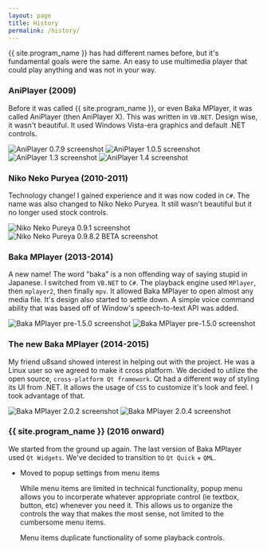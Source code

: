 ```yaml
---
layout: page
title: History
permalink: /history/
---
```


{{ site.program_name }} has had different names before, but it's fundamental goals were the same. An easy to use multimedia player that could play anything and was not in your way.

### AniPlayer (2009)

Before it was called {{ site.program_name }}, or even Baka MPlayer, it was called AniPlayer (then AniPlayer X). This was written in `VB.NET`. Design wise, it wasn't beautiful. It used Windows Vista-era graphics and default .NET controls.

<img src="/images/screenshots/AniPlayer/AniPlayer 0.7.9.png" class="img-fluid" alt="AniPlayer 0.7.9 screenshot">

<img src="/images/screenshots/AniPlayer/AniPlayer X 1.0.5.png" class="img-fluid" alt="AniPlayer 1.0.5 screenshot">

<img src="/images/screenshots/AniPlayer/AniPlayer X 1.3.png" class="img-fluid" alt="AniPlayer 1.3 screenshot">

<img src="/images/screenshots/AniPlayer/AniPlayer X 1.4.png" class="img-fluid" alt="AniPlayer 1.4 screenshot">

### Niko Neko Puryea (2010-2011)

Technology change! I gained experience and it was now coded in `C#`. The name was also changed to Niko Neko Puryea. It still wasn't beautiful but it no longer used stock controls.

<img src="/images/screenshots/Niko Neko Pureya/Niko Neko Pureya 0.9.1.png" class="img-fluid" alt="Niko Neko Pureya 0.9.1 screenshot">

<img src="/images/screenshots/Niko Neko Pureya/Niko Neko Pureya 0.9.8.2 BETA.png" class="img-fluid" alt="Niko Neko Pureya 0.9.8.2 BETA screenshot">

### Baka MPlayer (2013-2014)

A new name! The word "baka" is a non offending way of saying stupid in Japanese. I switched from `VB.NET` to `C#`. The playback engine used `MPlayer`, then `mplayer2`, then finally `mpv`. It allowed Baka MPlayer to open almost any media file. It's design also started to settle down. A simple voice command ability that was based off of Window's speech-to-text API was added.

<img src="/images/screenshots/Baka MPlayer/pre-1.5.0 (mpv based).png" class="img-fluid" alt="Baka MPlayer pre-1.5.0 screenshot">

<img src="/images/screenshots/Baka MPlayer/1.5.0 (mpv based).png" class="img-fluid" alt="Baka MPlayer pre-1.5.0 screenshot">

### The new Baka MPlayer (2014-2015)

My friend u8sand showed interest in helping out with the project. He was a Linux user so we agreed to make it cross platform. We decided to utilize the open source, `cross-platform Qt framework`. Qt had a different way of styling its UI from .NET. It allows the usage of `CSS` to customize it's look and feel. I took advantage of that.

<img src="/images/screenshots/Baka MPlayer/2.0.2.png" class="img-fluid" alt="Baka MPlayer 2.0.2 screenshot">

<img src="/images/screenshots/Baka MPlayer/2.0.4.png" class="img-fluid" alt="Baka MPlayer 2.0.4 screenshot">

### {{ site.program_name }} (2016 onward)

We started from the ground up again. The last version of Baka MPlayer used `Qt Widgets`. We've decided to transition to `Qt Quick` + `QML`.

* Moved to popup settings from menu items

  While menu items are limited in technical functionality, popup menu allows you to incorperate whatever appropriate control (ie textbox, button, etc) whenever you need it. This allows us to organize the controls the way that makes the most sense, not limited to the cumbersome menu items.

  Menu items duplicate functionality of some playback controls.
